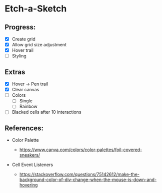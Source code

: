 # Etch-a-Sketch

## Progress:
- [x] Create grid
- [x] Allow grid size adjustment
- [x] Hover trail
- [ ] Styling

## Extras
- [x] Hover -> Pen trail
- [x] Clear canvas
- [ ] Colors
  - [ ] Single
  - [ ] Rainbow
- [ ] Blacked cells after 10 interactions

## References:
- Color Palette 
  - https://www.canva.com/colors/color-palettes/foil-covered-sneakers/

- Cell Event Listeners
  - https://stackoverflow.com/questions/75142612/make-the-background-color-of-div-change-when-the-mouse-is-down-and-hovering